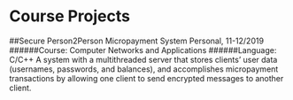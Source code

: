 # Course Projects
##Secure Person2Person Micropayment System Personal, 11-12/2019
######Course: Computer Networks and Applications
######Language: C/C++
A system with a multithreaded server that stores clients’ user data (usernames, passwords,
and balances), and accomplishes micropayment transactions by allowing one client to send
encrypted messages to another client.
